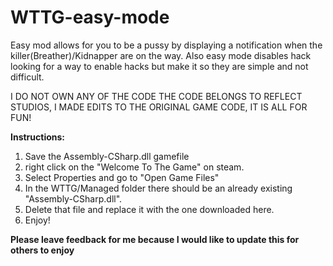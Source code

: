 # WTTG-easy-mode
Easy mod allows for you to be a pussy by displaying a notification when the killer(Breather)/Kidnapper are on the way. Also easy mode disables hack looking for a way to enable hacks but make it so they are simple and not difficult.

I DO NOT OWN ANY OF THE CODE THE CODE BELONGS TO REFLECT STUDIOS, I MADE EDITS TO THE ORIGINAL GAME CODE, IT IS ALL FOR FUN!


**Instructions:**

1. Save the Assembly-CSharp.dll gamefile
2. right click on the "Welcome To The Game" on steam.
3. Select Properties and go to "Open Game Files"
4. In the WTTG/Managed folder there should be an already existing "Assembly-CSharp.dll".
5. Delete that file and replace it with the one downloaded here.
6. Enjoy!

**Please leave feedback for me because I would like to update this for others to enjoy**
